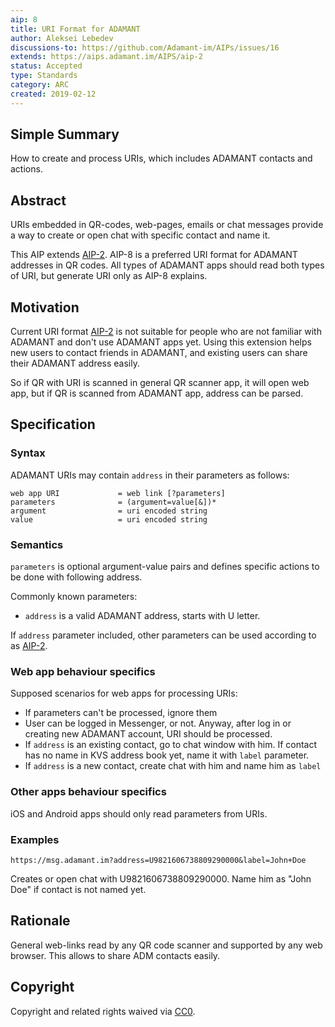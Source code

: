 ```yaml
---
aip: 8
title: URI Format for ADAMANT
author: Aleksei Lebedev
discussions-to: https://github.com/Adamant-im/AIPs/issues/16
extends: https://aips.adamant.im/AIPS/aip-2
status: Accepted
type: Standards
category: ARC
created: 2019-02-12
---
```


<!--You can leave these HTML comments in your merged AIP and delete the visible duplicate text guides, they will not appear and may be helpful to refer to if you edit it again. This is the suggested template for new AIPs. Note that an AIP number will be assigned by an editor. When opening a pull request to submit your AIP, please use an abbreviated title in the filename, `aip-draft_title_abbrev.md`. The title should be 44 characters or less.-->

## Simple Summary

How to create and process URIs, which includes ADAMANT contacts and actions.

## Abstract
<!--A short (~200 word) description of the technical issue being addressed.-->
URIs embedded in QR-codes, web-pages, emails or chat messages provide a way to create or open chat with specific contact and name it.

This AIP extends [AIP-2](https://aips.adamant.im/AIPS/aip-2). AIP-8 is a preferred URI format for ADAMANT addresses in QR codes. All types of ADAMANT apps should read both types of URI, but generate URI only as AIP-8 explains.

## Motivation
<!--The motivation is critical for AIPs that want to change the protocol. It should clearly explain why the existing protocol specification is inadequate to address the problem that the AIP solves. AIP submissions without sufficient motivation may be rejected outright.-->
Current URI format [AIP-2](https://aips.adamant.im/AIPS/aip-2) is not suitable for people who are not familiar with ADAMANT and don't use ADAMANT apps yet. Using this extension helps new users to contact friends in ADAMANT, and existing users can share their ADAMANT address easily.

So if QR with URI is scanned in general QR scanner app, it will open web app, but if QR is scanned from ADAMANT app, address can be parsed.

## Specification
<!--The technical specification should describe the syntax and semantics of any new feature. The specification should be detailed enough to allow competing, interoperable implementations for different platforms.-->
### Syntax

ADAMANT URIs may contain `address` in their parameters as follows:

```
web app URI             = web link [?parameters]
parameters              = (argument=value[&])*
argument                = uri encoded string
value                   = uri encoded string
```

### Semantics

`parameters` is optional argument-value pairs and defines specific actions to be done with following address.

Commonly known parameters:

- `address` is a valid ADAMANT address, starts with U letter.

If `address` parameter included, other parameters can be used according to as [AIP-2](https://aips.adamant.im/AIPS/aip-2#semantics).

### Web app behaviour specifics

Supposed scenarios for web apps for processing URIs:

- If parameters can't be processed, ignore them
- User can be logged in Messenger, or not. Anyway, after log in or creating new ADAMANT account, URI should be processed.
- If `address` is an existing contact, go to chat window with him. If contact has no name in KVS address book yet, name it with `label` parameter.
- If `address` is a new contact, create chat with him and name him as `label`

### Other apps behaviour specifics

iOS and Android apps should only read parameters from URIs.

### Examples

```
https://msg.adamant.im?address=U9821606738809290000&label=John+Doe
```

Creates or open chat with U9821606738809290000. Name him as "John Doe" if contact is not named yet.

## Rationale
<!--The rationale fleshes out the specification by describing what motivated the design and why particular design decisions were made. It should describe alternate designs that were considered and related work, e.g. how the feature is supported in other languages. The rationale may also provide evidence of consensus within the community, and should discuss important objections or concerns raised during discussion.-->
General web-links read by any QR code scanner and supported by any web browser. This allows to share ADM contacts easily.

## Copyright

Copyright and related rights waived via [CC0](https://creativecommons.org/publicdomain/zero/1.0/).
